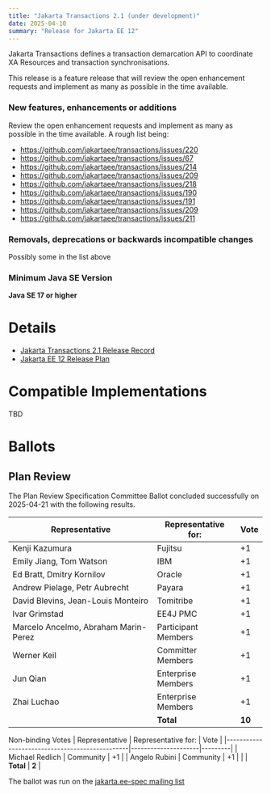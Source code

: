 ```yaml
---
title: "Jakarta Transactions 2.1 (under development)"
date: 2025-04-10
summary: "Release for Jakarta EE 12"
---
```

Jakarta Transactions defines a transaction demarcation API to coordinate XA Resources and transaction synchronisations.

This release is a feature release that will review the open enhancement requests and implement as many as possible in the time available.

### New features, enhancements or additions
Review the open enhancement requests and implement as many as possible in the time available. A rough list being:
* https://github.com/jakartaee/transactions/issues/220
* https://github.com/jakartaee/transactions/issues/67
* https://github.com/jakartaee/transactions/issues/214
* https://github.com/jakartaee/transactions/issues/209
* https://github.com/jakartaee/transactions/issues/218
* https://github.com/jakartaee/transactions/issues/190
* https://github.com/jakartaee/transactions/issues/191
* https://github.com/jakartaee/transactions/issues/209
* https://github.com/jakartaee/transactions/issues/211


### Removals, deprecations or backwards incompatible changes
Possibly some in the list above

### Minimum Java SE Version
**Java SE 17 or higher**

# Details

* [Jakarta Transactions 2.1 Release Record](https://projects.eclipse.org/projects/ee4j.jta/releases/2.1.0)
* [Jakarta EE 12 Release Plan](hhttps://jakartaee.github.io/platform/jakartaee12/JakartaEE12ReleasePlan)
<!--
The following can be uncommented and version information updated as they become available.


* [Jakarta Transactions 2.0 Specification Document](./jakarta-transactions-spec-2.0.pdf) (PDF)
* [Jakarta Transactions 2.0 Specification Document](./jakarta-transactions-spec-2.0.html) (HTML)
* [Jakarta Transactions 2.0 Javadoc](./apidocs)
* [Jakarta Transactions 2.0 TCK](https://download.eclipse.org/jakartaee/transactions/2.0/jakarta-transactions-tck-2.0.0.zip)  ([sig](https://download.eclipse.org/jakartaee/transactions/2.0/jakarta-transactions-tck-2.0.0.zip.sig),  [sha](https://download.eclipse.org/jakartaee/transactions/2.0/jakarta-transactions-tck-2.0.0.zip.sha256),  [pub](https://jakarta.ee/specifications/jakartaee-spec-committee.pub))
  * For all TCK releases, see [download directory](https://download.eclipse.org/jakartaee/transactions/2.1/)
* Maven coordinates
  * [jakarta.transaction:jakarta.transaction-api:jar:2.0.0](https://repo1.maven.org/maven2/jakarta/transaction/jakarta.transaction-api/2.0.0/jakarta.transaction-api-2.0.0.jar)
-->

# Compatible Implementations
TBD

# Ballots

<!--
## Release Review
-->

## Plan Review

The Plan Review Specification Committee Ballot concluded successfully on 2025-04-21 with the following results.

| Representative                                 | Representative for: |  Vote   |
|------------------------------------------------|---------------------|---------|
| Kenji Kazumura                                 | Fujitsu             |   +1    |
| Emily Jiang, Tom Watson                        | IBM                 |   +1    |
| Ed Bratt, Dmitry Kornilov                      | Oracle              |   +1    |
| Andrew Pielage, Petr Aubrecht                  | Payara              |   +1    |
| David Blevins, Jean-Louis Monteiro             | Tomitribe           |   +1    |
| Ivar Grimstad                                  | EE4J PMC            |   +1    |
| Marcelo Ancelmo, Abraham Marin-Perez           | Participant Members |   +1    |
| Werner Keil                                    | Committer Members   |   +1    |
| Jun Qian                                       | Enterprise Members  |   +1    |
| Zhai Luchao                                    | Enterprise Members  |   +1    |
|                                                | **Total**           | **10**  |

Non-binding Votes
| Representative                                 | Representative for: |  Vote   |
|------------------------------------------------|---------------------|---------|
| Michael Redlich                                | Community           |   +1    |
| Angelo Rubini                                  | Community           |   +1    |
|                                                | **Total**           |  **2**  |

The ballot was run on the [jakarta.ee-spec mailing list](https://www.eclipse.org/lists/jakarta.ee-spec/msg03842.html)
